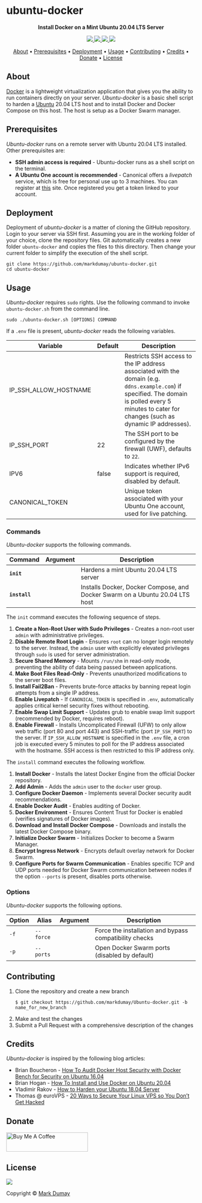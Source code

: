 # ubuntu-docker

<!-- Tagline -->
<p align="center">
    <b>Install Docker on a Mint Ubuntu 20.04 LTS Server</b>
    <br />
</p>


<!-- Badges -->
<p align="center">
    <a href="https://github.com/markdumay/ubuntu-docker/commits/master" alt="Last commit">
        <img src="https://img.shields.io/github/last-commit/markdumay/ubuntu-docker.svg" />
    </a>
    <a href="https://github.com/markdumay/ubuntu-docker/issues" alt="Issues">
        <img src="https://img.shields.io/github/issues/markdumay/ubuntu-docker.svg" />
    </a>
    <a href="https://github.com/markdumay/ubuntu-docker/pulls" alt="Pulls">
        <img src="https://img.shields.io/github/issues-pr-raw/markdumay/ubuntu-docker.svg" />
    </a>
    <a href="https://github.com/markdumay/ubuntu-docker/blob/master/LICENSE" alt="License">
        <img src="https://img.shields.io/github/license/markdumay/ubuntu-docker.svg" />
    </a>
</p>

<!-- Table of Contents -->
<p align="center">
  <a href="#about">About</a> •
  <a href="#prerequisites">Prerequisites</a> •
  <a href="#deployment">Deployment</a> •
  <a href="#usage">Usage</a> •
  <a href="#contributing">Contributing</a> •
  <a href="#credits">Credits</a> •
  <a href="#donate">Donate</a> •
  <a href="#license">License</a>
</p>


## About
[Docker][docker_info] is a lightweight virtualization application that gives you the ability to run containers directly on your server. *Ubuntu-docker* is a basic shell script to harden a [Ubuntu][ubuntu_url] 20.04 LTS host and to install Docker and Docker Compose on this host. The host is setup as a Docker Swarm manager.

<!-- TODO: add tutorial deep-link 
Detailed background information is available on the author's [personal blog][blog].
-->

## Prerequisites
*Ubuntu-docker* runs on a remote server with Ubuntu 20.04 LTS installed. Other prerequisites are:

* **SSH admin access is required** - Ubuntu-docker runs as a shell script on the terminal.
* **A Ubuntu One account is recommended** - Canonical offers a *livepatch* service, which is free for personal use up to 3 machines. You can register at [this][livepatch] site. Once registered you get a token linked to your account.

## Deployment
Deployment of *ubuntu-docker* is a matter of cloning the GitHub repository. Login to your server via SSH first. Assuming you are in the working folder of your choice, clone the repository files. Git automatically creates a new folder `ubuntu-docker` and copies the files to this directory. Then change your current folder to simplify the execution of the shell script.

```console
git clone https://github.com/markdumay/ubuntu-docker.git
cd ubuntu-docker
```

<!-- TODO: TEST CHMOD -->

## Usage
*Ubuntu-docker* requires `sudo` rights. Use the following command to invoke `ubuntu-docker.sh` from the command line.

```
sudo ./ubuntu-docker.sh [OPTIONS] COMMAND
```

If a `.env` file is present, *ubuntu-docker* reads the following variables.


| Variable              | Default   | Description |
|-----------------------|-----------|-------------|
| IP_SSH_ALLOW_HOSTNAME |           | Restricts SSH access to the IP address associated with the domain (e.g. `ddns.example.com`) if specified. The domain is polled every 5 minutes to cater for changes (such as dynamic IP addresses). |
| IP_SSH_PORT           | 22        | The SSH port to be configured by the firewall (UWF), defaults to `22`. |
| IPV6                  | false     | Indicates whether IPv6 support is required, disabled by default. |
| CANONICAL_TOKEN       |           | Unique token associated with your Ubuntu One account, used for live patching. |

### Commands
*Ubuntu-docker* supports the following commands. 

| Command       | Argument  | Description |
|---------------|-----------|-------------|
| **`init`**    |           | Hardens a mint Ubuntu 20.04 LTS server |
| **`install`** |           | Installs Docker, Docker Compose, and Docker Swarm on a Ubuntu 20.04 LTS host |

The `init` command executes the following sequence of steps.
1. **Create a Non-Root User with Sudo Privileges** - Creates a non-root user `admin` with administrative privileges.
2. **Disable Remote Root Login** - Ensures `root` can no longer login remotely to the server. Instead, the `admin` user with explicitly elevated privileges through `sudo` is used for server administration.
3. **Secure Shared Memory** - Mounts `/run/shm` in read-only mode, preventing the ability of data being passed between applications.
4. **Make Boot Files Read-Only** - Prevents unauthorized modifications to the server boot files.
5. **Install Fail2Ban** - Prevents brute-force attacks by banning repeat login attempts from a single IP address.
6. **Enable Livepatch** - If `CANONICAL_TOKEN` is specified in `.env`, automatically applies critical kernel security fixes without rebooting.
7. **Enable Swap Limit Support** - Updates grub to enable swap limit support (recommended by Docker, requires reboot).
8. **Enable Firewall** - Installs Uncomplicated Firewall (UFW) to only allow web traffic (port 80 and port 443) and SSH-traffic (port `IP_SSH_PORT`) to the server. If `IP_SSH_ALLOW_HOSTNAME` is specified in the `.env` file, a cron job is executed every 5 minutes to poll for the IP address associated with the hostname. SSH access is then restricted to this IP address only.

The `install` command executes the following workflow.
1. **Install Docker** - Installs the latest Docker Engine from the official Docker repository.
2. **Add Admin** - Adds the `admin` user to the `docker` user group.
3. **Configure Docker Daemon** - Implements several Docker security audit recommendations.
4. **Enable Docker Audit** - Enables auditing of Docker.
5. **Docker Environment** - Ensures Content Trust for Docker is enabled (verifies signatures of Docker images).
6. **Download and Install Docker Compose** - Downloads and installs the latest Docker Compose binary.
7. **Initialize Docker Swarm** - Initializes Docker to become a Swarm Manager.
8. **Encrypt Ingress Network** - Encrypts default overlay network for Docker Swarm.
9. **Configure Ports for Swarm Communication** - Enables specific TCP and UDP ports needed for Docker Swarm communication between nodes if the option `--ports` is present, disables ports otherwise. 



<!-- TODO: SSH keys -->


### Options
*Ubuntu-docker* supports the following options. 

| Option      | Alias       | Argument   | Description |
|-------------|-------------|------------|-------------|
| `-f`        | `--force`   |            | Force the installation and bypass compatibility checks |
| `-p`        | `--ports`   |            | Open Docker Swarm ports (disabled by default) |


## Contributing
1. Clone the repository and create a new branch 
    ```
    $ git checkout https://github.com/markdumay/Ubuntu-docker.git -b name_for_new_branch
    ```
2. Make and test the changes
3. Submit a Pull Request with a comprehensive description of the changes

## Credits
*Ubuntu-docker* is inspired by the following blog articles:
* Brian Boucheron - [How To Audit Docker Host Security with Docker Bench for Security on Ubuntu 16.04][digital_ocean_bench]
* Brian Hogan - [How To Install and Use Docker on Ubuntu 20.04][digital_ocean_setup]
* Vladimir Rakov - [How to Harden your Ubuntu 18.04 Server][hostadvice]
* Thomas @ euroVPS - [20 Ways to Secure Your Linux VPS so You Don’t Get Hacked][eurovps]

## Donate
<a href="https://www.buymeacoffee.com/markdumay" target="_blank"><img src="https://cdn.buymeacoffee.com/buttons/lato-orange.png" alt="Buy Me A Coffee" style="height: 51px !important;width: 217px !important;"></a>

## License
<a href="https://github.com/markdumay/ubuntu-docker/blob/master/LICENSE" alt="License">
    <img src="https://img.shields.io/github/license/markdumay/ubuntu-docker.svg" />
</a>

Copyright © [Mark Dumay][blog]



<!-- MARKDOWN PUBLIC LINKS -->
[docker_info]: https://www.docker.com/why-docker
[ubuntu_url]: https://ubuntu.com
[digital_ocean_bench]: https://www.digitalocean.com/community/tutorials/how-to-audit-docker-host-security-with-docker-bench-for-security-on-ubuntu-16-04
[digital_ocean_setup]: https://www.digitalocean.com/community/tutorials/how-to-install-and-use-docker-on-ubuntu-20-04
[livepatch]: https://ubuntu.com/livepatch
[eurovps]: https://www.eurovps.com/blog/20-ways-to-secure-linux-vps/
[hostadvice]: https://hostadvice.com/how-to/how-to-harden-your-ubuntu-18-04-server/


<!-- MARKDOWN MAINTAINED LINKS -->
<!-- TODO: add blog link
[blog]: https://markdumay.com
-->
[blog]: https://github.com/markdumay
[repository]: https://github.com/markdumay/ubuntu-docker.git